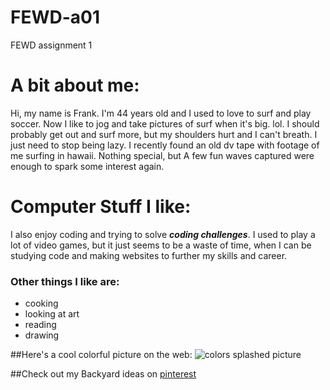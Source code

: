 # FEWD-a01
FEWD assignment 1

# A bit about me:

Hi, my name is Frank. I'm 44 years old and I used to love to surf and play soccer. Now I like to jog and take pictures of surf when it's big. lol. I should probably get out and surf more, but my shoulders hurt and I can't breath. I just need to stop being lazy. I recently found an old dv tape with footage of me surfing in hawaii. Nothing special, but A few fun waves captured were enough to spark some interest again.


# Computer Stuff I like:
I also enjoy coding and trying to solve _**coding challenges**_. I used to play a lot of video games, but it just seems to be a waste of time, when I can be studying code and making websites to further my skills and career.

### Other things I like are:
* cooking
* looking at art
* reading
* drawing

##Here's a cool colorful picture on the web:
![colors splashed picture](https://www.google.com/url?sa=i&source=images&cd=&cad=rja&uact=8&ved=2ahUKEwjKhuvPmaHgAhUIL3wKHbNYBWMQjRx6BAgBEAQ&url=https%3A%2F%2Fimgur.com%2Fgallery%2FXLclt&psig=AOvVaw0hGMoq9Z-Hm7OAikBjcAlV&ust=1549339519412987)

##Check out my Backyard ideas on [pinterest](https://www.google.com/url?sa=i&source=images&cd=&cad=rja&uact=8&ved=2ahUKEwjKhuvPmaHgAhUIL3wKHbNYBWMQjRx6BAgBEAQ&url=https%3A%2F%2Fimgur.com%2Fgallery%2FXLclt&psig=AOvVaw0hGMoq9Z-Hm7OAikBjcAlV&ust=1549339519412987)
